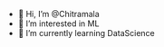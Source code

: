 - 👋 Hi, I’m @Chitramala
- 👀 I’m interested in ML
- 🌱 I’m currently learning DataScience
<!---
Chitramala/Chitramala is a ✨ special ✨ repository because its `README.md` (this file) appears on your GitHub profile.
You can click the Preview link to take a look at your changes.
--->
